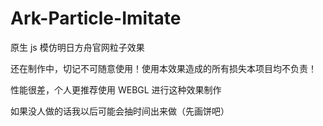 # Ark-Particle-Imitate

原生 js 模仿明日方舟官网粒子效果

还在制作中，切记不可随意使用！使用本效果造成的所有损失本项目均不负责！

性能很差，个人更推荐使用 WEBGL 进行这种效果制作

如果没人做的话我以后可能会抽时间出来做（先画饼吧）
